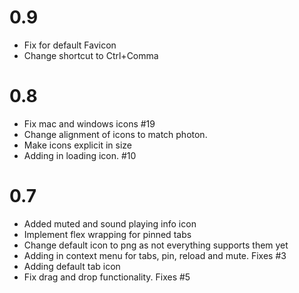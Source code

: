 # 0.9

- Fix for default Favicon
- Change shortcut to Ctrl+Comma

# 0.8

- Fix mac and windows icons #19
- Change alignment of icons to match photon.
- Make icons explicit in size
- Adding in loading icon. #10

# 0.7

- Added muted and sound playing info icon
- Implement flex wrapping for pinned tabs
- Change default icon to png as not everything supports them yet
- Adding in context menu for tabs, pin, reload and mute. Fixes #3
- Adding default tab icon
- Fix drag and drop functionality. Fixes #5
